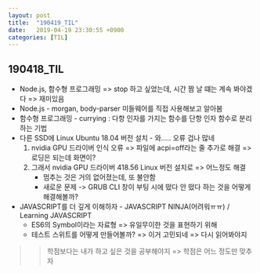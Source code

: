 ```yaml
---
layout: post
title:  "190419_TIL"
date:   2019-04-19 23:30:55 +0900
categories: [TIL]
---
```


190418_TIL
------------

* Node.js, 함수형 프로그래밍 => stop 하고 싶었는데, 시간 짬 날 떄는 계속 봐야겠다 => 재미있음
* Node.js - morgan, body-parser 미들웨어를 직접 사용해보고 알아봄
* 함수형 프로그래밍 - currying : 다항 인자를 가지는 함수를 단항 인자 함수로 분리하는 기법
* 다른 SSD에 Linux Ubuntu 18.04 버전 설치 - 와..... 오류 겁나 많네 
    1. nvidia GPU 드라이버 인식 오류 => 파일에 acpi=off라는 줄 추가로 해결 => 로딩은 되는데 화면이?
    2. 그래서 nvidia GPU 드라이버 418.56 Linux 버전 설치로 => 어느정도 해결 
        * 멈추는 것은 거의 없어졌는데, 또 불안함
        * 새로운 문제 -> GRUB CLI 창이 부팅 시에 떴다 안 떴다 하는 것을 어떻게 해결해볼까?
* JAVASCRIPT를 더 깊게 이해하자 - JAVASCRIPT NINJA(어려워ㅠㅠ) / Learning JAVASCRIPT
    * ES6의 Symbol이라는 자료형 => 유일무이한 것을 표현하기 위해 
    * 테스트 스위트를 어떻게 만들어볼까? => 이거 고민되네 => 다시 읽어봐야지

>> 학점보다는 내가 하고 싶은 것을 공부해야지 => 학점은 어느 정도만 맞추자




